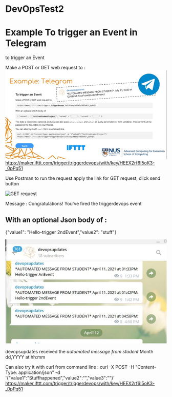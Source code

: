 # DevOpsTest2
<h1> Example To trigger an Event in Telegram </h1>
to trigger an Event

<n2>Make a POST or GET web request to : </h2>
![Trigger An Event](./Telegram.JPG)
https://maker.ifttt.com/trigger/triggerdevops/with/key/HEEX2rf6I5oK3-_0pPq51

Use Postman to run the request
apply the link for GET request, click send button

![GET request](./DevOpstest2/PostmanGET.JPG)

Message : Congratulations! You've fired the triggerdevops event

<h2>With an optional Json body of : </h2>
{"value1": "Hello-trigger 2ndEvent","value2": "stuff"}

![devopsUpdate](./devsupdates.JPG)

devopsupdates received the *automated message from student* Month dd,YYYY at hh:mm

Can also try it with curl from command line :
curl -X POST -H "Content-Type: application/json" -d '{"value1":"Stuffhappened","value2":"","value3":""}'
https://maker.ifttt.com/trigger/triggerdevops/with/key/HEEX2rf6I5oK3-_0pPq51




